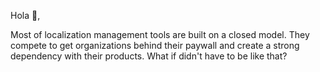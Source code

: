 Hola 👋,

Most of localization management tools are built on a closed model.
They compete to get organizations behind their paywall and create a strong dependency with their products.
What if didn't have to be like that?
